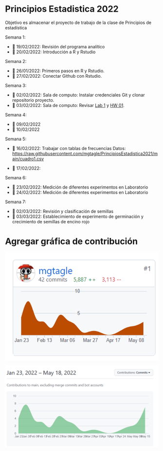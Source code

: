 # Principios Estadistica 2022
Objetivo es almacenar el proyecto de trabajo de la clase de Principios de estadística

Semana 1: 
+ :round_pushpin: 19/02/2022: Revisión del programa analítico
+ :round_pushpin: 20/02/2022: Introducción a R y Rstudio

Semana 2:  
+ :round_pushpin: 26/01/2022: Primeros pasos en R y Rstudio.
+ :round_pushpin: 27/02/2022: Conectar Github con Rstudio.

Semana 3:  
+ :round_pushpin: 02/02/2022: Sala de computo: Instalar credenciales Git y clonar repositorio proyecto.
+ :round_pushpin: 03/02/2022: Sala de computo: Revisar [Lab 1](Laboratorios/Lab_1.R) y [HW 01](Tareas/HW_01.R).

Semana 4:
+ :date: 09/02/2022
+ :date: 10/02/2022


Semana 5:
+ :round_pushpin: 16/02/2022: Trabajar con tablas de frecuencias
Datos: https://raw.githubusercontent.com/mgtagle/PrincipiosEstadistica2021/main/cuadro1.csv

+ :round_pushpin: 17/02/2022:

Semana 6:
+ :round_pushpin: 23/02/2022: Medición de diferentes experimentos en Laboratorio
+ :round_pushpin: 24/02/2022: Medición de diferentes experimentos en Laboratorio

Semana 7:
+ :round_pushpin: 02/03/2022: Revisión y clasificación de semillas
+ :round_pushpin: 03/03/2022: Establecimiento de experimento de germinación y crecimiento de semillas de encino rojo


# Agregar gráfica de contribución

![Contribución al repositorio](Clases/Contr1.png)


![Contribución 2](Clases/Contr2.png)
